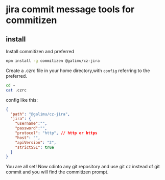 # jira commit message tools for commitizen

## install

Install commitizen and preferred

```bash
npm install -g commitizen @galimu/cz-jira
```

Create a .czrc file in your home directory,with `config` referring to the preferred.

```bash
cd ~
cat .czrc
```
config like this:

```json
{
  "path": "@galimu/cz-jira",
  "jira": {
    "username":"",
    "password":"",
    "protocol": "http", // http or https
    "host": "",
    "apiVersion": "2",
    "strictSSL": true
  }
}
```
You are all set! Now cdinto any git repository and use git cz instead of git commit and you will find the commitizen prompt.

